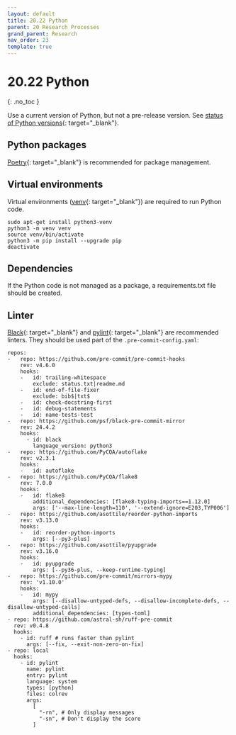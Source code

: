 ```yaml
---
layout: default
title: 20.22 Python
parent: 20 Research Processes
grand_parent: Research
nav_order: 23
template: true
---
```


# 20.22 Python
{: .no_toc }

Use a current version of Python, but not a pre-release version. See [status of Python versions](https://devguide.python.org/versions/){: target="_blank"}.

## Python packages

[Poetry](https://python-poetry.org/){: target="_blank"} is recommended for package management.

## Virtual environments

Virtual environments ([venv](https://realpython.com/python-virtual-environments-a-primer/){: target="_blank"}) are required to run Python code.

```
sudo apt-get install python3-venv
python3 -m venv venv
source venv/bin/activate
python3 -m pip install --upgrade pip
deactivate
```

## Dependencies

If the Python code is not managed as a package, a requirements.txt file should be created.

## Linter

[Black](https://github.com/psf/black-pre-commit-mirror){: target="_blank"} and [pylint](https://www.pylint.org/){: target="_blank"} are recommended linters.
They should be used part of the `.pre-commit-config.yaml`:

```
repos:
-   repo: https://github.com/pre-commit/pre-commit-hooks
    rev: v4.6.0
    hooks:
    -   id: trailing-whitespace
        exclude: status.txt|readme.md
    -   id: end-of-file-fixer
        exclude: bib$|txt$
    -   id: check-docstring-first
    -   id: debug-statements
    -   id: name-tests-test
-   repo: https://github.com/psf/black-pre-commit-mirror
    rev: 24.4.2
    hooks:
      - id: black
        language_version: python3
-   repo: https://github.com/PyCQA/autoflake
    rev: v2.3.1
    hooks:
    -   id: autoflake
-   repo: https://github.com/PyCQA/flake8
    rev: 7.0.0
    hooks:
    -   id: flake8
        additional_dependencies: [flake8-typing-imports==1.12.0]
        args: ['--max-line-length=110', '--extend-ignore=E203,TYP006']
-   repo: https://github.com/asottile/reorder-python-imports
    rev: v3.13.0
    hooks:
    -   id: reorder-python-imports
        args: [--py3-plus]
-   repo: https://github.com/asottile/pyupgrade
    rev: v3.16.0
    hooks:
    -   id: pyupgrade
        args: [--py36-plus, --keep-runtime-typing]
-   repo: https://github.com/pre-commit/mirrors-mypy
    rev: 'v1.10.0'
    hooks:
    -   id: mypy
        args: [--disallow-untyped-defs, --disallow-incomplete-defs, --disallow-untyped-calls]
        additional_dependencies: [types-toml]
- repo: https://github.com/astral-sh/ruff-pre-commit
  rev: v0.4.8
  hooks:
    - id: ruff # runs faster than pylint
      args: [--fix, --exit-non-zero-on-fix]
- repo: local
  hooks:
    - id: pylint
      name: pylint
      entry: pylint
      language: system
      types: [python]
      files: colrev
      args:
        [
          "-rn", # Only display messages
          "-sn", # Don't display the score
        ]

```
